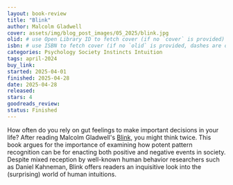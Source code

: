 ```yaml
---
layout: book-review
title: "Blink"
author: Malcolm Gladwell
cover: assets/img/blog_post_images/05_2025/blink.jpg
olid: # use Open Library ID to fetch cover (if no `cover` is provided)
isbn: # use ISBN to fetch cover (if no `olid` is provided, dashes are optional)
categories: Psychology Society Instincts Intuition
tags: april-2024
buy_link:
started: 2025-04-01
finished: 2025-04-28
date: 2025-04-28
released: 
stars: 4
goodreads_review: 
status: Finished
---
```


How often do you rely on gut feelings to make important decisions in your life? After reading Malcolm Gladwell's [Blink](https://en.wikipedia.org/wiki/Blink:_The_Power_of_Thinking_Without_Thinking), you might think twice. This book argues for the importance of examining how potent pattern recognition can be for enacting both positive and negative events in society. Despite mixed reception by well-known human behavior researchers such as Daniel Kahneman, Blink offers readers an inquisitive look into the (surprising) world of human intuitions.
